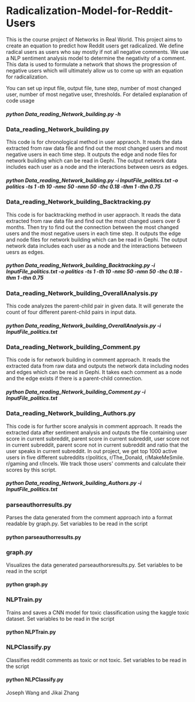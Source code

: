 # Radicalization-Model-for-Reddit-Users

This is the course project of Networks in Real World.
This project aims to create an equation to predict how Reddit users get radicalized. We define radical users as users who say mostly if not all negative comments. We use a NLP sentiment analysis model to determine the negativity of a comment. This data is used to formulate a network that shows the progression of negative users which will ultimately allow us to come up with an equation for radicalization.

You can set up input file, output file, tune step, number of most changed user, number of most negative user, thresholds. For detailed explanation of code usage

##### python Data_reading_Network_building.py -h

### Data_reading_Network_building.py

This code is for chronological method in user appraoch. It reads the data extracted from raw data file and find out the most changed users and most negative users in each time step. It outputs the edge and node files for network building which can be read in Gephi. The output network data includes each user as a node and the interactions between uesrs as edges.

##### python Data_reading_Network_building.py -i InputFile_politics.txt -o politics -ts 1 -th 10 -nmc 50 -nmn 50 -thc 0.18 -thm 1 -thn 0.75

### Data_reading_Network_building_Backtracking.py

This code is for backtracking method in user appraoch. It reads the data extracted from raw data file and find out the most changed users over 6 months. Then try to find out the connection between the most changed users and the most negative users in each time step. It outputs the edge and node files for network building which can be read in Gephi. The output network data includes each user as a node and the interactions between uesrs as edges.

##### python Data_reading_Network_building_Backtracking.py -i InputFile_politics.txt -o politics -ts 1 -th 10 -nmc 50 -nmn 50 -thc 0.18 -thm 1 -thn 0.75

### Data_reading_Network_building_OverallAnalysis.py

This code analyzes the parent-child pair in given data. It will generate the count of four different parent-child pairs in input data.

##### python Data_reading_Network_building_OverallAnalysis.py -i InputFile_politics.txt

### Data_reading_Network_building_Comment.py

This code is for network building in comment approach. It reads the extracted data from raw data and outputs the network data including nodes and edges which can be read in Gephi. It takes each comment as a node and the edge exists if there is a parent-child connection.

##### python Data_reading_Network_building_Comment.py -i InputFile_politics.txt

### Data_reading_Network_building_Authors.py

This code is for further score analysis in  comment approach. It reads the extracted data after sentiment analysis and outputs the file containing user score in current subreddit, parent score in current subreddit, user score not in current subreddit, parent score not in current subreddit and ratio that the user speaks in current subreddit. In out project, we get top 1000 active users in five different subreddits r/politics, r/The_Donald, r/MakeMeSmile. r/gaming and r/Incels. We track those users' comments and calculate their scores by this script.

##### python Data_reading_Network_building_Authors.py -i InputFile_politics.txt

### parseauthorresults.py
Parses the data generated from the comment approach into a format readable by graph.py. Set variables to be read in the script


#### python parseauthorresults.py

### graph.py
Visualizes the data generated parseauthorsresults.py. Set variables to be read in the script

#### python graph.py

### NLPTrain.py
Trains and saves a CNN model for toxic classification using the kaggle toxic dataset. Set variables to be read in the script


#### python NLPTrain.py

### NLPClassify.py 
Classifies reddit comments as toxic or not toxic. Set variables to be read in the script


#### python NLPClassify.py


Joseph Wang and Jikai Zhang

